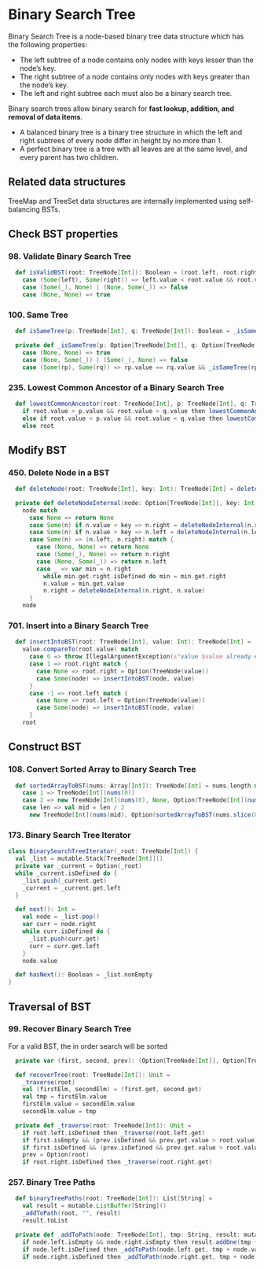 # Binary Search Tree
Binary Search Tree is a node-based binary tree data structure which has the following properties:
- The left subtree of a node contains only nodes with keys lesser than the node’s key.
- The right subtree of a node contains only nodes with keys greater than the node’s key.
- The left and right subtree each must also be a binary search tree.

Binary search trees allow binary search for **fast lookup, addition, and removal of data items**.
- A balanced binary tree is a binary tree structure in which the left and right subtrees of every node differ in height by no more than 1. 
- A perfect binary tree is a tree with all leaves are at the same level, and every parent has two children.

## Related data structures
TreeMap and TreeSet data structures are internally implemented using self-balancing BSTs.

## Check BST properties
### 98. Validate Binary Search Tree
```scala
  def isValidBST(root: TreeNode[Int]): Boolean = (root.left, root.right) match
    case (Some(left), Some(right)) => left.value < root.value && root.value < right.value && isValidBST(left) && isValidBST(right)
    case (Some(_), None) | (None, Some(_)) => false
    case (None, None) => true
```

### 100. Same Tree
```scala
  def isSameTree(p: TreeNode[Int], q: TreeNode[Int]): Boolean = _isSameTree(Option(p), Option(q))

  private def _isSameTree(p: Option[TreeNode[Int]], q: Option[TreeNode[Int]]): Boolean = (p, q) match
    case (None, None) => true
    case (None, Some(_)) | (Some(_), None) => false
    case (Some(rp), Some(rq)) => rp.value == rq.value && _isSameTree(rp.right, rq.right) && _isSameTree(rp.left, rq.left)
```

### 235. Lowest Common Ancestor of a Binary Search Tree
```scala
  def lowestCommonAncestor(root: TreeNode[Int], p: TreeNode[Int], q: TreeNode[Int]): TreeNode[Int] =
    if root.value > p.value && root.value > q.value then lowestCommonAncestor(root.left.get, p, q)
    else if root.value < p.value && root.value < q.value then lowestCommonAncestor(root.right.get, q, q)
    else root
```

## Modify BST
### 450. Delete Node in a BST
```scala
  def deleteNode(root: TreeNode[Int], key: Int): TreeNode[Int] = deleteNodeInternal(Option(root), key).get

  private def deleteNodeInternal(node: Option[TreeNode[Int]], key: Int): Option[TreeNode[Int]] =
    node match
      case None => return None
      case Some(n) if n.value < key => n.right = deleteNodeInternal(n.right, key)
      case Some(n) if n.value > key => n.left = deleteNodeInternal(n.left, key)
      case Some(n) => (n.left, n.right) match {
        case (None, None) => return None
        case (Some(_), None) => return n.right
        case (None, Some(_)) => return n.left
        case _ => var min = n.right
          while min.get.right.isDefined do min = min.get.right
          n.value = min.get.value
          n.right = deleteNodeInternal(n.right, n.value)
      }
    node
```

### 701. Insert into a Binary Search Tree
```scala
  def insertIntoBST(root: TreeNode[Int], value: Int): TreeNode[Int] =
    value.compareTo(root.value) match
      case 0 => throw IllegalArgumentException(s"value $value already exists in the tree")
      case 1 => root.right match {
        case None => root.right = Option(TreeNode(value))
        case Some(node) => insertIntoBST(node, value)
      }
      case -1 => root.left match {
        case None => root.left = Option(TreeNode(value))
        case Some(node) => insertIntoBST(node, value)
      }
    root
```

## Construct BST
### 108. Convert Sorted Array to Binary Search Tree
```scala
  def sortedArrayToBST(nums: Array[Int]): TreeNode[Int] = nums.length match
    case 1 => TreeNode[Int](nums(0))
    case 2 => new TreeNode[Int](nums(0), None, Option(TreeNode[Int](nums(1))))
    case len => val mid = len / 2
      new TreeNode[Int](nums(mid), Option(sortedArrayToBST(nums.slice(0, mid))), Option(sortedArrayToBST(nums.slice(mid + 1, nums.length))))
```

### 173. Binary Search Tree Iterator
```scala
class BinarySearchTreeIterator(_root: TreeNode[Int]) {
  val _list = mutable.Stack[TreeNode[Int]]()
  private var _current = Option(_root)
  while _current.isDefined do {
    _list.push(_current.get)
    _current = _current.get.left
  }

  def next(): Int =
    val node = _list.pop()
    var curr = node.right
    while curr.isDefined do {
      _list.push(curr.get)
      curr = curr.get.left
    }
    node.value

  def hasNext(): Boolean = _list.nonEmpty
}
```

## Traversal of BST
### 99. Recover Binary Search Tree
For a valid BST, the in order search will be sorted
```scala
  private var (first, second, prev): (Option[TreeNode[Int]], Option[TreeNode[Int]], Option[TreeNode[Int]]) = (None, None, None)

  def recoverTree(root: TreeNode[Int]): Unit =
    _traverse(root)
    val (firstElm, secondElm) = (first.get, second.get)
    val tmp = firstElm.value
    firstElm.value = secondElm.value
    secondElm.value = tmp

  private def _traverse(root: TreeNode[Int]): Unit =
    if root.left.isDefined then _traverse(root.left.get)
    if first.isEmpty && (prev.isDefined && prev.get.value > root.value) then first = Option(prev.get)
    if first.isDefined && (prev.isDefined && prev.get.value > root.value) then second = Option(root)
    prev = Option(root)
    if root.right.isDefined then _traverse(root.right.get)
```

### 257. Binary Tree Paths
```scala
  def binaryTreePaths(root: TreeNode[Int]): List[String] =
    val result = mutable.ListBuffer[String]()
    _addToPath(root, "", result)
    result.toList

  private def _addToPath(node: TreeNode[Int], tmp: String, result: mutable.ListBuffer[String]): Unit =
    if node.left.isEmpty && node.right.isEmpty then result.addOne(tmp + node.value)
    if node.left.isDefined then _addToPath(node.left.get, tmp + node.value + "->", result)
    if node.right.isDefined then _addToPath(node.right.get, tmp + node.value + "->", result)
```
